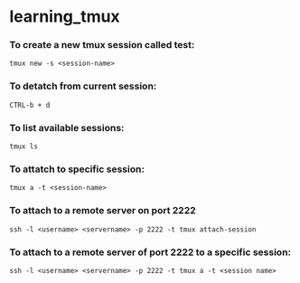 # learning_tmux

### To create a new tmux session called test:
```
tmux new -s <session-name>
```
### To detatch from current session:
```
CTRL-b + d
```
### To list available sessions:
```
tmux ls
```
### To attatch to specific session: 
```
tmux a -t <session-name>
```
### To attach to a remote server on port 2222
```
ssh -l <username> <servername> -p 2222 -t tmux attach-session

```
### To attach to a remote server of port 2222 to a specific session:
```
ssh -l <username> <servername> -p 2222 -t tmux a -t <session name>
```
